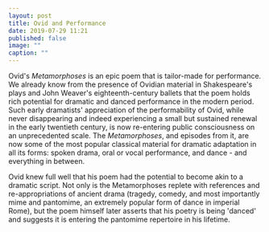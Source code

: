 ```yaml
---
layout: post
title: Ovid and Performance
date: 2019-07-29 11:21
published: false
image: ""
caption: ""
---
```

Ovid's _Metamorphoses_ is an epic poem that is tailor-made for performance. We already know from the presence of Ovidian material in Shakespeare's plays and John Weaver's eighteenth-century ballets that the poem holds rich potential for dramatic and danced performance in the modern period. Such early dramatists' appreciation of the performability of Ovid, while never disappearing and indeed experiencing a small but sustained renewal in the early twentieth century, is now re-entering public consciousness on an unprecedented scale. The _Metamorphoses_, and episodes from it, are now some of the most popular classical material for dramatic adaptation in all its forms: spoken drama, oral or vocal performance, and dance - and everything in between.

Ovid knew full well that his poem had the potential to become akin to a dramatic script. Not only is the Metamorphoses replete with references and re-appropriations of ancient drama (tragedy, comedy, and most importantly mime and pantomime, an extremely popular form of dance in imperial Rome), but the poem himself later asserts that his poetry is being 'danced' and suggests it is entering the pantomime repertoire in his lifetime.
